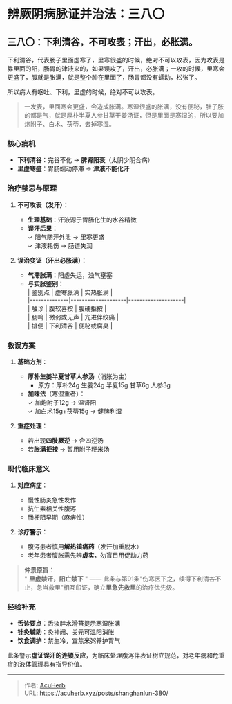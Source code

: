 # 辨厥阴病脉证并治法：三八〇


## 三八〇：下利清谷，不可攻表；汗出，必胀满。

<!--more-->

下利清谷，代表肠子里面虚寒了，里寒很盛的时候，绝对不可以攻表，因为攻表是靠里面的阳，肠胃的津液来的，如果误攻了，汗出，必胀满；一攻的时候，里寒会更盛了，腹就是胀满，就是整个肿在里面了，肠胃都没有蠕动，松张了。

所以病人有呕吐、下利，里虚的时候，绝对不可以攻表。

> 一发表，里面寒会更盛，会造成胀满。寒湿很盛的胀满，没有便秘，肚子胀的都是气，就是厚朴半夏人参甘草干姜汤证，但是里面是寒湿的，所以要加炮附子、白术、茯苓，去掉寒湿。

### **核心病机**  
- **下利清谷**：完谷不化 → **脾肾阳衰**（太阴少阴合病）  
- **里虚寒盛**：胃肠蠕动停滞 → **津液不能化汗**  

### **治疗禁忌与原理**  
1. **不可攻表（发汗）**：  
   - **生理基础**：汗液源于胃肠化生的水谷精微  
   - **误汗后果**：  
     ✓ 阳气随汗外泄 → 里寒更盛  
     ✓ 津液耗伤 → 肠道失润  

2. **误治变证（汗出必胀满）**：  
   - **气滞胀满**：阳虚失运，浊气壅塞  
   - **与实胀鉴别**：  
     | 鉴别点       | 虚寒胀满           | 实热胀满           |  
     |--------------|--------------------|--------------------|  
     | 触诊         | 腹软喜按           | 腹硬拒按           |  
     | 肠鸣         | 微弱或无声         | 亢进伴绞痛         |  
     | 排便         | 下利清谷           | 便秘或腐臭         |  

### **救误方案**  
1. **基础方剂**：  
   - **厚朴生姜半夏甘草人参汤**（消胀为主）  
     - 原方：厚朴24g 生姜24g 半夏15g 甘草6g 人参3g  
   - **加味法**（寒湿重者）：  
     ✓ 加炮附子12g → 温肾阳  
     ✓ 加白术15g+茯苓15g → 健脾利湿  

2. **重症处理**：  
   - 若出现**四肢厥逆** → 合四逆汤  
   - 若**胀满拒按** → 暂用附子粳米汤  

### **现代临床意义**  
1. **对应病症**：  
   - 慢性肠炎急性发作  
   - 抗生素相关性腹泻  
   - 肠梗阻早期（麻痹性）  

2. **诊疗警示**：  
   - 腹泻患者慎用**解热镇痛药**（发汗加重脱水）  
   - 老年患者腹胀需先辨**虚实**，勿盲目用促动力药  

> **仲景原旨**：  
> " **里虚禁汗，阳亡禁下** " —— 此条与第91条"伤寒医下之，续得下利清谷不止，急当救里"相互印证，确立**里急先救里**的治疗优先级。  

### **经验补充**  
- **舌诊要点**：舌淡胖水滑苔提示寒湿胀满  
- **针灸辅助**：灸神阙、关元可温阳消胀  
- **饮食调护**：禁生冷，宜焦米粥养护胃气  

此条警示**虚证误汗的连锁反应**，为临床处理腹泻伴表证树立规范，对老年病和危重症的液体管理具有指导价值。

---

> 作者: [AcuHerb](https://acuherb.xyz)  
> URL: https://acuherb.xyz/posts/shanghanlun-380/  

